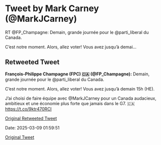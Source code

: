 # Tweet by Mark Carney (@MarkJCarney)

RT @FP_Champagne: Demain, grande journée pour le @parti_liberal du Canada.

C’est notre moment. Alors, allez voter! Vous avez jusqu’à demai…

## Retweeted Tweet

**François-Philippe Champagne (FPC) 🇨🇦 (@FP_Champagne):** Demain, grande journée pour le @parti_liberal du Canada.

C’est notre moment. Alors, allez voter! Vous avez jusqu’à demain 15h (HE).

J’ai choisi de faire équipe avec @MarkJCarney pour un Canada audacieux, ambitieux et une économie plus forte que jamais dans le G7. 🇨🇦 https://t.co/9ktr470RCI

[Original Retweeted Tweet](https://x.com/FP_Champagne/status/1898529742887821488)

Date: 2025-03-09 01:59:51

[Original Tweet](https://x.com/MarkJCarney/status/1898554293659041821)
